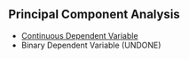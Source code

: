 ## Principal Component Analysis
- [Continuous Dependent Variable](../[SC]-Predictive-Analytics/[SC]-Data-Mining/[M]-Principal-Component-Analysis_Continuous_DV.md)
- Binary Dependent Variable (UNDONE)
